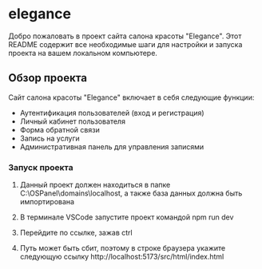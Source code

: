 # elegance

Добро пожаловать в проект сайта салона красоты "Elegance". Этот README содержит все необходимые шаги для настройки и запуска проекта на вашем локальном компьютере.

## Обзор проекта

Сайт салона красоты "Elegance" включает в себя следующие функции:
- Аутентификация пользователей (вход и регистрация)
- Личный кабинет пользователя
- Форма обратной связи
- Запись на услуги
- Административная панель для управления записями

### Запуск проекта

1. Данный проект должен находиться в папке C:\OSPanel\domains\localhost, а также база данных должна быть импортирована

2. В терминале VSCode запустите проект командой npm run dev

3. Перейдите по ссылке, зажав ctrl

4. Путь может быть сбит, поэтому в строке браузера укажите следующую ссылку http://localhost:5173/src/html/index.html


